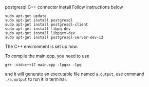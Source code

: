 postgresql C++ connector install
Follow instructions below
```
sudo apt-get update
sudo apt-get install postgresql
sudo apt-get install postgresql-client
sudo apt-get install libpq-dev
sudo apt-get install libpqxx-dev
sudo apt-get install postgresql-server-dev-12
```

The C++ environment is set up now.

To compile the main.cpp, you need to use
```
g++ -std=c++17 main.cpp -lpqxx -lpq
```
and it will generate an executable file named ```a.output```, use command ```./a.output``` to run it in terminal.
